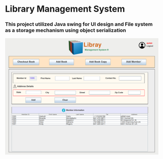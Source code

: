 # Library Management System

### This project utilized Java swing for UI design and File system as a storage mechanism using object serialization
 
 <img src="./src/img/lms.png"/>
